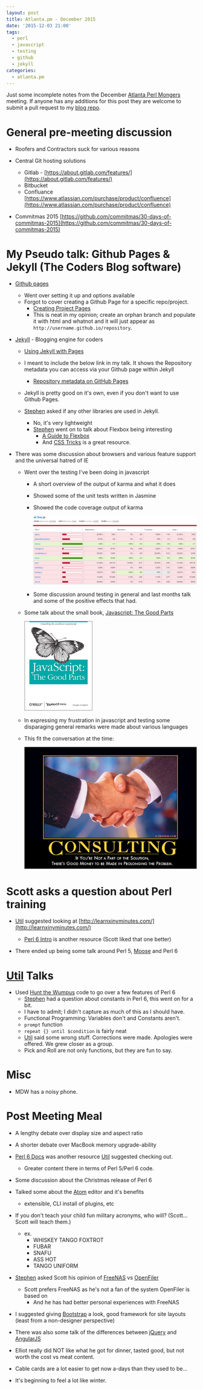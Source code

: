 ```yaml
---
layout: post
title: Atlanta.pm - December 2015
date: '2015-12-03 21:00'
tags:
  - perl
  - javascript
  - testing
  - github
  - jekyll
categories:
  - atlanta.pm
---
```


Just some incomplete notes from the December [Atlanta Perl Mongers](https://atlanta.pm.org) meeting. If anyone has any additions for this post they are welcome to submit a pull request to my [blog repo](https://github.com/Woody2143/woody2143.github.io).

# General pre-meeting discussion
- Roofers and Contractors suck for various reasons
- Central Git hosting solutions
  - Gitlab - [https://about.gitlab.com/features/](https://about.gitlab.com/features/)
  - Bitbucket
  - Confluance [https://www.atlassian.com/purchase/product/confluence](https://www.atlassian.com/purchase/product/confluence)

- Commitmas 2015 [https://github.com/commitmas/30-days-of-commitmas-2015](https://github.com/commitmas/30-days-of-commitmas-2015)

# My Pseudo talk: Github Pages & Jekyll (The Coders Blog software)
- [Github pages](http://pages.github.com)
  - Went over setting it up and options available
  - Forgot to cover creating a Github Page for a specific repo/project.
    - [Creating Project Pages](https://help.github.com/articles/creating-project-pages-manually/)
    - This is neat in my opinion; create an orphan branch and populate it with html and whatnot and it will just appear as `http://username.github.io/repository`.

- [Jekyll](http://jekyllrb.com/) - Blogging engine for coders
  - [Using Jekyll with Pages](https://help.github.com/articles/using-jekyll-with-pages/)
  - I meant to include the below link in my talk. It shows the Repository metadata you can access via your Github page within Jekyll
    - [Repository metadata on GitHub Pages](https://help.github.com/articles/repository-metadata-on-github-pages/)

  - Jekyll is pretty good on it's own, even if you don't want to use Github Pages.
  - [Stephen](http://stephen.cristol.googlepages.com/) asked if any other libraries are used in Jekyll.
    - No, it's very lightweight
    - [Stephen](http://stephen.cristol.googlepages.com/) went on to talk about Flexbox being interesting
      - [A Guide to Flexbox](https://css-tricks.com/snippets/css/a-guide-to-flexbox/)
      - And [CSS Tricks](https://css-tricks.com) is a great resource.

- There was some discussion about browsers and various feature support and the universal hatred of IE
  - Went over the testing I've been doing in javascript
    - A short overview of the output of karma and what it does
    - Showed some of the unit tests written in Jasmine
    - Showed the code coverage output of karma

      ![Karma Coverage](/assets/karma_coverage_screenshot_2015-12-03_21-45-38.png)

    - Some discussion around testing in general and last months talk and some of the positive effects that had.

  - Some talk about the small book, [Javascript: The Good Parts](http://shop.oreilly.com/product/9780596517748.do)

    ![The Good Parts](/assets/js_tgp.gif)

  - In expressing my frustration in javascript and testing some disparaging general remarks were made about various languages
  - This fit the conversation at the time:

    ![Consulting](/assets/consultingdemotivator_grande.jpeg)

# Scott asks a question about Perl training
- [Util](http://perlmonks.org/?node=Util) suggested looking at [http://learnxinyminutes.com/](http://learnxinyminutes.com/)
  - [Perl 6 Intro](http://perl6intro.com) is another resource (Scott liked that one better)

- There ended up being some talk around Perl 5, [Moose](https://metacpan.org/pod/Moose) and Perl 6

# [Util](http://perlmonks.org/?node=Util) Talks
- Used [Hunt the Wumpus](http://rosettacode.org/wiki/Hunt_The_Wumpus) code to go over a few features of Perl 6
  - [Stephen](http://stephen.cristol.googlepages.com/) had a question about constants in Perl 6, this went on for a bit.
  - I have to admit; I didn't capture as much of this as I should have.
  - Functional Programming: Variables don't and Constants aren't.
  - `prompt` function
  - `repeat {} until $condition` is fairly neat
  - [Util](http://perlmonks.org/?node=Util) said some wrong stuff. Corrections were made. Apologies were offered. We grew closer as a group.
  - Pick and Roll are not only functions, but they are fun to say.

# Misc
- MDW has a noisy phone.

# Post Meeting Meal
- A lengthy debate over display size and aspect ratio
- A shorter debate over MacBook memory upgrade-ability
- [Perl 6 Docs](http://docs.perl6.org) was another resource [Util](http://perlmonks.org/?node=Util) suggested checking out.
  - Greater content there in terms of Perl 5/Perl 6 code.

- Some discussion about the Christmas release of Perl 6
- Talked some about the [Atom](https://atom.io) editor and it's benefits
  - extensible, CLI install of plugins, etc

- If you don't teach your child fun military acronyms, who will? (Scott... Scott will teach them.)
  - ex.
    - WHISKEY TANGO FOXTROT
    - FUBAR
    - SNAFU
    - ASS HOT
    - TANGO UNIFORM

- [Stephen](http://stephen.cristol.googlepages.com/) asked Scott his opinion of [FreeNAS](https://www.freenas.org) vs [OpenFiler](https://www.openfiler.com)
  - Scott prefers FreeNAS as he's not a fan of the system OpenFiler is based on
    - And he has had better personal experiences with FreeNAS

- I suggested giving [Bootstrap](https://getbootstrap.com) a look, good framework for site layouts (least from a non-designer perspective)
- There was also some talk of the differences between [jQuery](https://jquery.com) and [AngularJS](https://angularjs.org)
- Elliot really did NOT like what he got for dinner, tasted good, but not worth the cost vs meat content.
- Cable cards are a lot easier to get now a-days than they used to be...
- It's beginning to feel a lot like winter.
